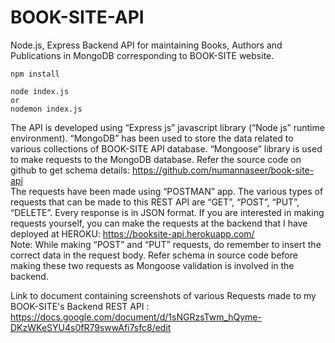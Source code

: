 # BOOK-SITE-API
Node.js, Express Backend API for maintaining Books, Authors and Publications in MongoDB corresponding to BOOK-SITE website.


```
npm install

node index.js 
or
nodemon index.js
```
  
The API is developed using “Express js” javascript library  (“Node js” runtime environment). 
“MongoDB”  has been used to store the data related to various collections of BOOK-SITE API database. 
“Mongoose” library is used to make requests to the MongoDB database. 
Refer the source code on github to get schema details: https://github.com/numannaseer/book-site-api  
The requests have been made using “POSTMAN” app. 
The various types of requests that can be made to this REST API are “GET”, “POST”, “PUT”, “DELETE”. 
Every response is in JSON format.
If you are interested in making requests yourself, you can make the requests at the backend that I have deployed at HEROKU:  https://booksite-api.herokuapp.com/  
Note: While making “POST” and “PUT” requests, do remember to insert the correct data in the request body. Refer schema in source code before making these two requests as Mongoose validation is involved in the backend.

Link to document containing screenshots of various Requests made to my BOOK-SITE's Backend REST API :  
https://docs.google.com/document/d/1sNGRzsTwm_hQyme-DKzWKeSYU4s0fR79swwAfi7sfc8/edit
